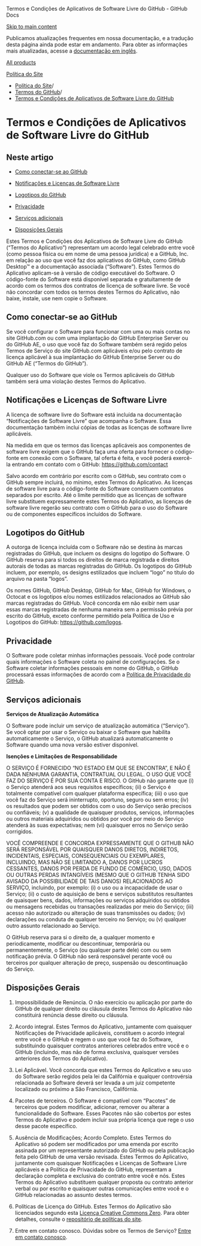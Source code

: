 Termos e Condições de Aplicativos de Software Livre do GitHub - GitHub Docs

[Skip to main content](#main-content)

Publicamos atualizações frequentes em nossa documentação, e a tradução desta página ainda pode estar em andamento. Para obter as informações mais atualizadas, acesse a [documentação em inglês](/en).

[All products](/pt)

[Política do Site](/pt/site-policy)

* [Política do Site](/pt/site-policy)/
* [Termos do GitHub](/pt/site-policy/github-terms)/
* [Termos e Condições de Aplicativos de Software Livre do GitHub](/pt/site-policy/github-terms/github-open-source-applications-terms-and-conditions)

Termos e Condições de Aplicativos de Software Livre do GitHub
==========

Neste artigo
----------

* [Como conectar-se ao GitHub](#connecting-to-github)

* [Notificações e Licenças de Software Livre](#open-source-licenses-and-notices)

* [Logotipos do GitHub](#githubs-logos)

* [Privacidade](#privacy)

* [Serviços adicionais](#additional-services)

* [Disposições Gerais](#miscellanea)

Estes Termos e Condições dos Aplicativos de Software Livre do GitHub (“Termos do Aplicativo”) representam um acordo legal celebrado entre você (como pessoa física ou em nome de uma pessoa jurídica) e a GitHub, Inc. em relação ao uso que você faz dos aplicativos do GitHub, como GitHub Desktop™ e a documentação associada (“Software”). Estes Termos do Aplicativo aplicam-se à versão de código executável do Software. O código-fonte do Software está disponível separada e gratuitamente de acordo com os termos dos contratos de licença de software livre. Se você não concordar com todos os termos destes Termos do Aplicativo, não baixe, instale, use nem copie o Software.

[](#connecting-to-github)Como conectar-se ao GitHub
----------

Se você configurar o Software para funcionar com uma ou mais contas no site GitHub.com ou com uma implantação do GitHub Enterprise Server ou do GitHub AE, o uso que você faz do Software também será regido pelos Termos de Serviço do site GitHub.com aplicáveis e/ou pelo contrato de licença aplicável à sua implantação do GitHub Enterprise Server ou do GitHub AE (“Termos do GitHub”).

Qualquer uso do Software que viole os Termos aplicáveis do GitHub também será uma violação destes Termos do Aplicativo.

[](#open-source-licenses-and-notices)Notificações e Licenças de Software Livre
----------

A licença de software livre do Software está incluída na documentação “Notificações de Software Livre” que acompanha o Software. Essa documentação também inclui cópias de todas as licenças de software livre aplicáveis.

Na medida em que os termos das licenças aplicáveis aos componentes de software livre exigem que o GitHub faça uma oferta para fornecer o código-fonte em conexão com o Software, tal oferta é feita, e você poderá exercê-la entrando em contato com o GitHub: <https://github.com/contact>

Salvo acordo em contrário por escrito com o GitHub, seu contrato com o GitHub sempre incluirá, no mínimo, estes Termos do Aplicativo. As licenças de software livre para o código-fonte do Software constituem contratos separados por escrito. Até o limite permitido que as licenças de software livre substituem expressamente estes Termos do Aplicativo, as licenças de software livre regerão seu contrato com o GitHub para o uso do Software ou de componentes específicos incluídos do Software.

[](#githubs-logos)Logotipos do GitHub
----------

A outorga de licença incluída com o Software não se destina às marcas registradas do GitHub, que incluem os designs do logotipo do Software. O GitHub reserva para si todos os direitos de marca registrada e direitos autorais de todas as marcas registradas do GitHub. Os logotipos do GitHub incluem, por exemplo, os designs estilizados que incluem “logo” no título do arquivo na pasta “logos”.

Os nomes GitHub, GitHub Desktop, GitHub for Mac, GitHub for Windows, o Octocat e os logotipos e/ou nomes estilizados relacionados ao GitHub são marcas registradas do GitHub. Você concorda em não exibir nem usar essas marcas registradas de nenhuma maneira sem a permissão prévia por escrito do GitHub, exceto conforme permitido pela Política de Uso e Logotipos do GitHub: <https://github.com/logos>.

[](#privacy)Privacidade
----------

O Software pode coletar minhas informações pessoais. Você pode controlar quais informações o Software coleta no painel de configurações. Se o Software coletar informações pessoais em nome do GitHub, o GitHub processará essas informações de acordo com a [Política de Privacidade do GitHub](/pt/site-policy/privacy-policies/github-privacy-statement).

[](#additional-services)Serviços adicionais
----------

**Serviços de Atualização Automática**

O Software pode incluir um serviço de atualização automática (“Serviço”). Se você optar por usar o Serviço ou baixar o Software que habilita automaticamente o Serviço, o GitHub atualizará automaticamente o Software quando uma nova versão estiver disponível.

**Isenções e Limitações de Responsabilidade**

O SERVIÇO É FORNECIDO “NO ESTADO EM QUE SE ENCONTRA”, E NÃO É DADA NENHUMA GARANTIA, CONTRATUAL OU LEGAL. O USO QUE VOCÊ FAZ DO SERVIÇO É POR SUA CONTA E RISCO. O GitHub não garante que (i) o Serviço atenderá aos seus requisitos específicos; (ii) o Serviço é totalmente compatível com qualquer plataforma específica; (iii) o uso que você faz do Serviço será ininterrupto, oportuno, seguro ou sem erros; (iv) os resultados que podem ser obtidos com o uso do Serviço serão precisos ou confiáveis; (v) a qualidade de quaisquer produtos, serviços, informações ou outros materiais adquiridos ou obtidos por você por meio do Serviço atenderá às suas expectativas; nem (vi) quaisquer erros no Serviço serão corrigidos.

VOCÊ COMPREENDE E CONCORDA EXPRESSAMENTE QUE O GITHUB NÃO SERÁ RESPONSÁVEL POR QUAISQUER DANOS DIRETOS, INDIRETOS, INCIDENTAIS, ESPECIAIS, CONSEQUENCIAIS OU EXEMPLARES, INCLUINDO, MAS NÃO SE LIMITANDO A, DANOS POR LUCROS CESSANTES, DANOS POR PERDA DE FUNDO DE COMÉRCIO, USO, DADOS OU OUTRAS PERDAS INTANGÍVEIS (MESMO QUE O GITHUB TENHA SIDO AVISADO DA POSSIBILIDADE DE TAIS DANOS) RELACIONADOS AO SERVIÇO, incluindo, por exemplo: (i) o uso ou a incapacidade de usar o Serviço; (ii) o custo de aquisição de bens e serviços substitutos resultantes de quaisquer bens, dados, informações ou serviços adquiridos ou obtidos ou mensagens recebidas ou transações realizadas por meio do Serviço; (iii) acesso não autorizado ou alteração de suas transmissões ou dados; (iv) declarações ou conduta de qualquer terceiro no Serviço; ou (v) qualquer outro assunto relacionado ao Serviço.

O GitHub reserva para si o direito de, a qualquer momento e periodicamente, modificar ou descontinuar, temporária ou permanentemente, o Serviço (ou qualquer parte dele) com ou sem notificação prévia. O GitHub não será responsável perante você ou terceiros por qualquer alteração de preço, suspensão ou descontinuação do Serviço.

[](#miscellanea)Disposições Gerais
----------

1. Impossibilidade de Renúncia. O não exercício ou aplicação por parte do GitHub de qualquer direito ou cláusula destes Termos do Aplicativo não constituirá renúncia desse direito ou cláusula.

2. Acordo integral. Estes Termos do Aplicativo, juntamente com quaisquer Notificações de Privacidade aplicáveis, constituem o acordo integral entre você e o GitHub e regem o uso que você faz do Software, substituindo quaisquer contratos anteriores celebrados entre você e o GitHub (incluindo, mas não de forma exclusiva, quaisquer versões anteriores dos Termos do Aplicativo).

3. Lei Aplicável. Você concorda que estes Termos do Aplicativo e seu uso do Software serão regidos pela lei da Califórnia e qualquer controvérsia relacionada ao Software deverá ser levada a um juiz competente localizado ou próximo a São Francisco, Califórnia.

4. Pacotes de terceiros. O Software é compatível com “Pacotes” de terceiros que podem modificar, adicionar, remover ou alterar a funcionalidade do Software. Esses Pacotes não são cobertos por estes Termos do Aplicativo e podem incluir sua própria licença que rege o uso desse pacote específico.

5. Ausência de Modificações; Acordo Completo. Estes Termos do Aplicativo só podem ser modificados por uma emenda por escrito assinada por um representante autorizado do GitHub ou pela publicação feita pelo GitHub de uma versão revisada. Estes Termos do Aplicativo, juntamente com quaisquer Notificações e Licenças de Software Livre aplicáveis e a Política de Privacidade do GitHub, representam a declaração completa e exclusiva do contrato entre você e nós. Estes Termos do Aplicativo substituem qualquer proposta ou contrato anterior verbal ou por escrito e quaisquer outras comunicações entre você e o GitHub relacionadas ao assunto destes termos.

6. Políticas de Licença do GitHub. Estes Termos do Aplicativo são licenciados segundo esta [Licença Creative Commons Zero](https://creativecommons.org/publicdomain/zero/1.0/). Para obter detalhes, consulte o [repositório de políticas do site](https://github.com/github/site-policy#license).

7. Entre em contato conosco. Dúvidas sobre os Termos de Serviço? [Entre em contato conosco](https://support.github.com/contact?tags=docs-policy).
